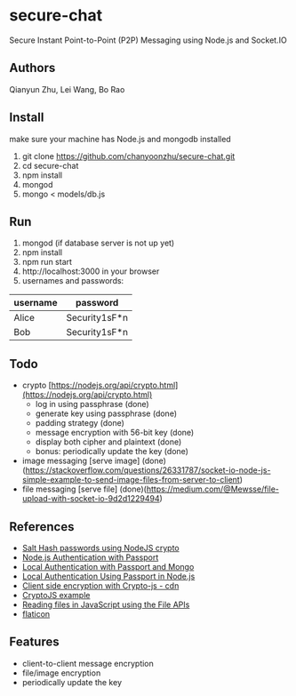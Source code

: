# secure-chat
Secure Instant Point-to-Point (P2P) Messaging using Node.js and Socket.IO

## Authors
Qianyun Zhu, Lei Wang, Bo Rao

## Install
make sure your machine has Node.js and mongodb installed
1. git clone https://github.com/chanyoonzhu/secure-chat.git
2. cd secure-chat
3. npm install
5. mongod
6. mongo < models/db.js

## Run
1. mongod (if database server is not up yet)
2. npm install
7. npm run start
8. http://localhost:3000 in your browser
9. usernames and passwords:

| username | password      |
|----------|---------------|
| Alice    | Security1sF*n |
| Bob      | Security1sF*n |

## Todo
* crypto [https://nodejs.org/api/crypto.html](https://nodejs.org/api/crypto.html)
    * log in using passphrase (done)
    * generate key using passphrase (done)
    * padding strategy (done)
    * message encryption with 56-bit key (done)
    * display both cipher and plaintext (done)
    * bonus: periodically update the key (done)
* image messaging [serve image] (done)(https://stackoverflow.com/questions/26331787/socket-io-node-js-simple-example-to-send-image-files-from-server-to-client)
* file messaging [serve file] (done)(https://medium.com/@Mewsse/file-upload-with-socket-io-9d2d1229494)

## References
* [Salt Hash passwords using NodeJS crypto](https://ciphertrick.com/2016/01/18/salt-hash-passwords-using-nodejs-crypto/)
* [Node.js Authentication with Passport](https://blog.cloudboost.io/node-js-authentication-with-passport-4a125f264cd4)
* [Local Authentication with Passport and Mongo](https://github.com/sitepoint-editors/LocalPassportAuth)
* [Local Authentication Using Passport in Node.js](https://www.sitepoint.com/local-authentication-using-passport-node-js/)
* [Client side encryption with Crypto-js - cdn](https://cdnjs.com/libraries/crypto-js)
* [CryptoJS example](https://codepen.io/gabrielizalo/pen/oLzaqx)
* [Reading files in JavaScript using the File APIs](https://www.html5rocks.com/en/tutorials/file/dndfiles/)
* [flaticon](https://www.flaticon.com/)

## Features
* client-to-client message encryption
* file/image encryption
* periodically update the key